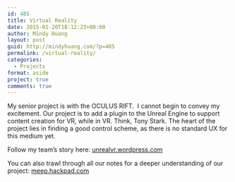 ```yaml
---
id: 485
title: Virtual Reality
date: 2015-01-20T18:12:23+00:00
author: Mindy Huang
layout: post
guid: http://mindyhuang.com/?p=485
permalink: /virtual-reality/
categories:
  - Projects
format: aside
project: true
comments: true
---
```

My senior project is with the OCULUS RIFT.  I cannot begin to convey my excitement. Our project is to add a plugin to the Unreal Engine to support content creation for VR, while in VR. Think, Tony Stark. The heart of the project lies in finding a good control scheme, as there is no standard UX for this medium yet.

Follow my team&#8217;s story here: [unrealvr.wordpress.com](https://unrealvr.wordpress.com/)

You can also trawl through all our notes for a deeper understanding of our project: [meep.hackpad.com](https://meep.hackpad.com/)